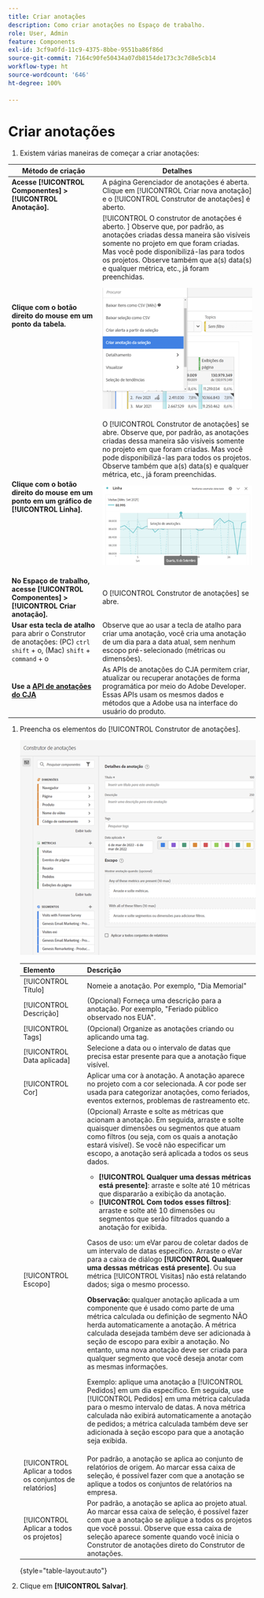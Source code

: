 ```yaml
---
title: Criar anotações
description: Como criar anotações no Espaço de trabalho.
role: User, Admin
feature: Components
exl-id: 3cf9a0fd-11c9-4375-8bbe-9551ba86f86d
source-git-commit: 7164c90fe50434a07db8154de173c3c7d8e5cb14
workflow-type: ht
source-wordcount: '646'
ht-degree: 100%

---
```


# Criar anotações

1. Existem várias maneiras de começar a criar anotações:

| Método de criação | Detalhes |
| --- | --- |
| **Acesse [!UICONTROL Componentes] > [!UICONTROL Anotação].** | A página Gerenciador de anotações é aberta. Clique em [!UICONTROL Criar nova anotação] e o [!UICONTROL Construtor de anotações] é aberto. |
| **Clique com o botão direito do mouse em um ponto da tabela.** | [!UICONTROL O construtor de anotações é aberto. ] Observe que, por padrão, as anotações criadas dessa maneira são visíveis somente no projeto em que foram criadas. Mas você pode disponibilizá-las para todos os projetos. Observe também que a(s) data(s) e qualquer métrica, etc., já foram preenchidas.<p>![](assets/annotate-table.png) |
| **Clique com o botão direito do mouse em um ponto em um gráfico de [!UICONTROL Linha].** | O [!UICONTROL Construtor de anotações] se abre. Observe que, por padrão, as anotações criadas dessa maneira são visíveis somente no projeto em que foram criadas. Mas você pode disponibilizá-las para todos os projetos. Observe também que a(s) data(s) e qualquer métrica, etc., já foram preenchidas.<p>![](assets/annotate-line.png) |
| **No Espaço de trabalho, acesse [!UICONTROL Componentes] > [!UICONTROL Criar anotação].** | O [!UICONTROL Construtor de anotações] se abre. |
| **Usar esta tecla de atalho** para abrir o Construtor de anotações: (PC) `ctrl` `shift` + o, (Mac) `shift` + `command` + o | Observe que ao usar a tecla de atalho para criar uma anotação, você cria uma anotação de um dia para a data atual, sem nenhum escopo pré-selecionado (métricas ou dimensões). |
| **Use a [API de anotações do CJA](https://developer.adobe.com/cja-apis/docs/endpoints/annotations/)** | As APIs de anotações do CJA permitem criar, atualizar ou recuperar anotações de forma programática por meio do Adobe Developer. Essas APIs usam os mesmos dados e métodos que a Adobe usa na interface do usuário do produto. |

1. Preencha os elementos do [!UICONTROL Construtor de anotações].

   ![](assets/ann-builder.png)

   | Elemento | Descrição |
   | --- | --- |
   | [!UICONTROL Título] | Nomeie a anotação. Por exemplo, &quot;Dia Memorial&quot; |
   | [!UICONTROL Descrição] | (Opcional) Forneça uma descrição para a anotação. Por exemplo, &quot;Feriado público observado nos EUA&quot;. |
   | [!UICONTROL Tags] | (Opcional) Organize as anotações criando ou aplicando uma tag. |
   | [!UICONTROL Data aplicada] | Selecione a data ou o intervalo de datas que precisa estar presente para que a anotação fique visível. |
   | [!UICONTROL Cor] | Aplicar uma cor à anotação. A anotação aparece no projeto com a cor selecionada. A cor pode ser usada para categorizar anotações, como feriados, eventos externos, problemas de rastreamento etc. |
   | [!UICONTROL Escopo] | (Opcional) Arraste e solte as métricas que acionam a anotação. Em seguida, arraste e solte quaisquer dimensões ou segmentos que atuam como filtros (ou seja, com os quais a anotação estará visível). Se você não especificar um escopo, a anotação será aplicada a todos os seus dados.<ul><li>**[!UICONTROL Qualquer uma dessas métricas está presente]**: arraste e solte até 10 métricas que dispararão a exibição da anotação.</li><li>**[!UICONTROL Com todos esses filtros]**: arraste e solte até 10 dimensões ou segmentos que serão filtrados quando a anotação for exibida.</li></ul><p>Casos de uso: um eVar parou de coletar dados de um intervalo de datas específico. Arraste o eVar para a caixa de diálogo **[!UICONTROL Qualquer uma dessas métricas está presente]**. Ou sua métrica [!UICONTROL Visitas] não está relatando dados; siga o mesmo processo.<p>**Observação:** qualquer anotação aplicada a um componente que é usado como parte de uma métrica calculada ou definição de segmento NÃO herda automaticamente a anotação. A métrica calculada desejada também deve ser adicionada à seção de escopo para exibir a anotação. No entanto, uma nova anotação deve ser criada para qualquer segmento que você deseja anotar com as mesmas informações.<p>Exemplo: aplique uma anotação a [!UICONTROL Pedidos] em um dia específico. Em seguida, use [!UICONTROL Pedidos] em uma métrica calculada para o mesmo intervalo de datas. A nova métrica calculada não exibirá automaticamente a anotação de pedidos; a métrica calculada também deve ser adicionada à seção escopo para que a anotação seja exibida. |
   | [!UICONTROL Aplicar a todos os conjuntos de relatórios] | Por padrão, a anotação se aplica ao conjunto de relatórios de origem. Ao marcar essa caixa de seleção, é possível fazer com que a anotação se aplique a todos os conjuntos de relatórios na empresa. |
   | [!UICONTROL Aplicar a todos os projetos] | Por padrão, a anotação se aplica ao projeto atual. Ao marcar essa caixa de seleção, é possível fazer com que a anotação se aplique a todos os projetos que você possui. Observe que essa caixa de seleção aparece somente quando você inicia o Construtor de anotações direto do Construtor de anotações. |

   {style=&quot;table-layout:auto&quot;}

1. Clique em **[!UICONTROL Salvar]**.
